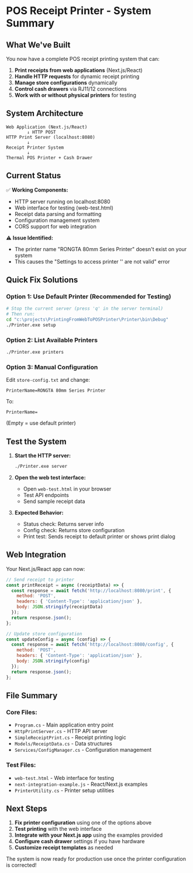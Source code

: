 # POS Receipt Printer - System Summary

## What We've Built

You now have a complete POS receipt printing system that can:

1. **Print receipts from web applications** (Next.js/React)
2. **Handle HTTP requests** for dynamic receipt printing
3. **Manage store configurations** dynamically
4. **Control cash drawers** via RJ11/12 connections
5. **Work with or without physical printers** for testing

## System Architecture

```
Web Application (Next.js/React)
        ↓ HTTP POST
HTTP Print Server (localhost:8080)
        ↓ 
Receipt Printer System
        ↓
Thermal POS Printer + Cash Drawer
```

## Current Status

✅ **Working Components:**
- HTTP server running on localhost:8080
- Web interface for testing (web-test.html)
- Receipt data parsing and formatting
- Configuration management system
- CORS support for web integration

⚠️ **Issue Identified:**
- The printer name "RONGTA 80mm Series Printer" doesn't exist on your system
- This causes the "Settings to access printer '' are not valid" error

## Quick Fix Solutions

### Option 1: Use Default Printer (Recommended for Testing)
```bash
# Stop the current server (press 'q' in the server terminal)
# Then run:
cd "c:\projects\PrintingFromWebToPOSPrinter\Printer\bin\Debug"
./Printer.exe setup
```

### Option 2: List Available Printers
```bash
./Printer.exe printers
```

### Option 3: Manual Configuration
Edit `store-config.txt` and change:
```
PrinterName=RONGTA 80mm Series Printer
```
To:
```
PrinterName=
```
(Empty = use default printer)

## Test the System

1. **Start the HTTP server:**
   ```bash
   ./Printer.exe server
   ```

2. **Open the web test interface:**
   - Open `web-test.html` in your browser
   - Test API endpoints
   - Send sample receipt data

3. **Expected Behavior:**
   - Status check: Returns server info
   - Config check: Returns store configuration
   - Print test: Sends receipt to default printer or shows print dialog

## Web Integration

Your Next.js/React app can now:

```javascript
// Send receipt to printer
const printReceipt = async (receiptData) => {
  const response = await fetch('http://localhost:8080/print', {
    method: 'POST',
    headers: { 'Content-Type': 'application/json' },
    body: JSON.stringify(receiptData)
  });
  return response.json();
};

// Update store configuration
const updateConfig = async (config) => {
  const response = await fetch('http://localhost:8080/config', {
    method: 'POST',
    headers: { 'Content-Type': 'application/json' },
    body: JSON.stringify(config)
  });
  return response.json();
};
```

## File Summary

### Core Files:
- `Program.cs` - Main application entry point
- `HttpPrintServer.cs` - HTTP API server
- `SimpleReceiptPrint.cs` - Receipt printing logic
- `Models/ReceiptData.cs` - Data structures
- `Services/ConfigManager.cs` - Configuration management

### Test Files:
- `web-test.html` - Web interface for testing
- `next-integration-example.js` - React/Next.js examples
- `PrinterUtility.cs` - Printer setup utilities

## Next Steps

1. **Fix printer configuration** using one of the options above
2. **Test printing** with the web interface
3. **Integrate with your Next.js app** using the examples provided
4. **Configure cash drawer** settings if you have hardware
5. **Customize receipt templates** as needed

The system is now ready for production use once the printer configuration is corrected!
